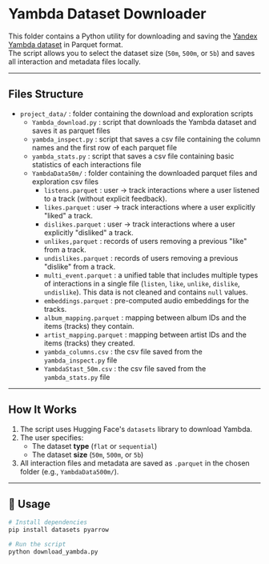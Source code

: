 # Yambda Dataset Downloader

This folder contains a Python utility for downloading and saving the [Yandex Yambda dataset](https://huggingface.co/datasets/yandex/yambda) in Parquet format.  
The script allows you to select the dataset size (`50m`, `500m`, or `5b`) and saves all interaction and metadata files locally.

---

## Files Structure

- `project_data/` : folder containing the download and exploration scripts
  - `Yambda_download.py` : script that downloads the Yambda dataset and saves it as parquet files
  - `yambda_inspect.py` : script that saves a csv file containing the column names and the first row of each parquet file 
  - `yambda_stats.py` : script that saves a csv file containing basic statistics of each interactions file
  - `YambdaData50m/` : folder containing the downloaded parquet files and exploration csv files
    - `listens.parquet` : user → track interactions where a user listened to a track (without explicit feedback).
    - `likes.parquet` : user → track interactions where a user explicitly "liked" a track.
    - `dislikes.parquet` : user → track interactions where a user explicitly "disliked" a track.
    - `unlikes,parquet` : records of users removing a previous "like" from a track.
    - `undislikes.parquet` : records of users removing a previous "dislike" from a track.
    - `multi_event.parquet` : a unified table that includes multiple types of interactions in a single file (`listen`, `like`, `unlike`, `dislike`, `undislike`). This data is not cleaned and contains `null` values.
    - `embeddings.parquet` : pre-computed audio embeddings for the tracks.
    - `album_mapping.parquet` : mapping between album IDs and the items (tracks) they contain.
    - `artist_mapping.parquet` : mapping between artist IDs and the items (tracks) they created.
    - `yambda_columns.csv` : the csv file saved from the `yambda_inspect.py` file
    - `YambdaStast_50m.csv` : the csv file saved from the `yambda_stats.py` file

---

## How It Works

1. The script uses Hugging Face's `datasets` library to download Yambda.
2. The user specifies:
   - The dataset **type** (`flat` or `sequential`)  
   - The dataset **size** (`50m`, `500m`, or `5b`)  
3. All interaction files and metadata are saved as `.parquet` in the chosen folder (e.g., `YambdaData500m/`).

---

## 🚀 Usage

```bash
# Install dependencies
pip install datasets pyarrow

# Run the script
python download_yambda.py
